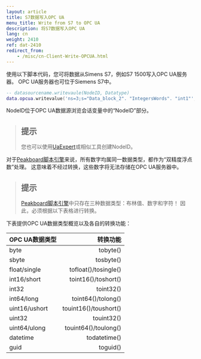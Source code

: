 ```yaml
---
layout: article
title: S7数据写入OPC UA
menu_title: Write from S7 to OPC UA
description: 将S7数据写入OPC UA
lang: cn
weight: 2410
ref: dat-2410
redirect_from: 
	- /misc/cn-Client-Write-OPCUA.html
---
```


使用以下脚本代码，您可将数据从Simens S7，例如S7 1500写入OPC UA服务器。
OPC UA服务器也可位于Siemens S7中。

```lua
-- datasourcename.writevaule(NodeID, Datatype)
data.opcua.writevalue('ns=3;s="Data_block_2". "IntegersWords". "int1"', toint16(12))
```

NodeID位于OPC UA数据源浏览会话变量中的“NodeID”部分。 

> ## 提示
>您也可以使用[UaExpert](https://opcfoundation.org/products/view/uaexpert)或相似工具创建NodeID。

对于[Peakboard脚本引擎](/scripting/en-script-engine.html)来说，所有数字均属同一数据类型，都作为“双精度浮点数”处理。
这意味着不经过转换，这些数字将无法存储在OPC UA服务器中。

> ## 提示
>[Peakboard脚本引擎](/scripting/en-script-engine.html)中只存在三种数据类型：布林值、数字和字符！
>因此，必须根据以下表格进行转换。

下表提供OPC UA数据类型概览以及各自的转换功能：

| OPC UA数据类型   |        转换功能        |
|-----------------|----------------------:|
| byte | tobyte() |
| sbyte | tosbyte() |
| float/single | tofloat()/tosingle() |
| int16/short | toint16()/toshort() |
| int32 | toint32() |
| int64/long | toint64()/tolong() |
| uint16/ushort | touint16()/toushort() |
| uint32 | touint32() |
| uint64/ulong | touint64()/toulong() |
| datetime | todatetime()
| guid | toguid() |
